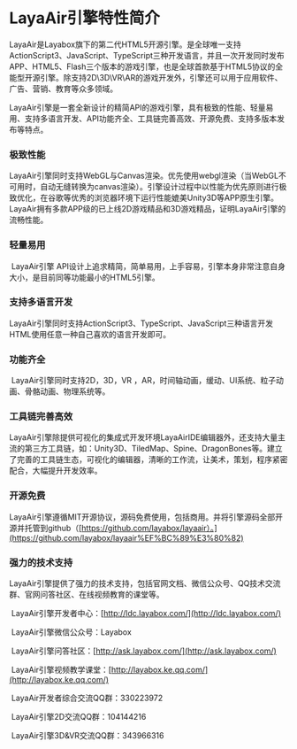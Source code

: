 # LayaAir引擎特性简介



​        LayaAir是Layabox旗下的第二代HTML5开源引擎。是全球唯一支持ActionScript3、JavaScript、TypeScript三种开发语言，并且一次开发同时发布APP、HTML5、Flash三个版本的游戏引擎，也是全球首款基于HTML5协议的全能型开源引擎。除支持2D\3D\VR\AR的游戏开发外，引擎还可以用于应用软件、广告、营销、教育等众多领域。

​        LayaAir引擎是一套全新设计的精简API的游戏引擎，具有极致的性能、轻量易用、支持多语言开发、API功能齐全、工具链完善高效、开源免费、支持多版本发布等特点。



### 极致性能

​        LayaAir引擎同时支持WebGL与Canvas渲染。优先使用webgl渲染（当WebGL不可用时，自动无缝转换为canvas渲染）。引擎设计过程中以性能为优先原则进行极致优化，在谷歌等优秀的浏览器环境下运行性能媲美Unity3D等APP原生引擎。LayaAir拥有多款APP级的已上线2D游戏精品和3D游戏精品，证明LayaAir引擎的流畅性能。



### 轻量易用

​        LayaAir引擎 API设计上追求精简，简单易用，上手容易，引擎本身非常注意自身大小，是目前同等功能最小的HTML5引擎。



### 支持多语言开发

​        LayaAir引擎同时支持ActionScript3、TypeScript、JavaScript三种语言开发HTML使用任意一种自己喜欢的语言开发即可。



### 功能齐全

​        LayaAir引擎同时支持2D，3D，VR ，AR，时间轴动画，缓动、UI系统、粒子动画、骨骼动画、物理系统等。



### 工具链完善高效

​        LayaAir引擎除提供可视化的集成式开发环境LayaAirIDE编辑器外，还支持大量主流的第三方工具链，如：Unity3D、TiledMap、Spine、DragonBones等。建立了完善的工具链生态，可视化的编辑器，清晰的工作流，让美术，策划，程序紧密配合，大幅提升开发效率。

### 

### 开源免费

​         LayaAir引擎遵循MIT开源协议，源码免费使用，包括商用。并将引擎源码全部开源并托管到github（[https://github.com/layabox/layaair）。](https://github.com/layabox/layaair%EF%BC%89%E3%80%82)



### 强力的技术支持

​       LayaAir引擎提供了强力的技术支持，包括官网文档、微信公众号、QQ技术交流群、官网问答社区、在线视频教育的课堂等。

​     LayaAir引擎开发者中心：[http://ldc.layabox.com/](http://ldc.layabox.com/)

​     LayaAir引擎微信公众号：Layabox

​     LayaAir引擎问答社区：[http://ask.layabox.com/](http://ask.layabox.com/)

​     LayaAir引擎视频教学课堂：[http://layabox.ke.qq.com/](http://layabox.ke.qq.com/)

​     LayaAir开发者综合交流QQ群：330223972

​     LayaAir引擎2D交流QQ群：104144216

​     LayaAir引擎3D&VR交流QQ群：343966316